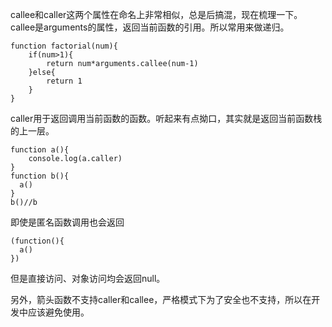 callee和caller这两个属性在命名上非常相似，总是后搞混，现在梳理一下。  
callee是arguments的属性，返回当前函数的引用。所以常用来做递归。

    function factorial(num){
        if(num>1){
            return num*arguments.callee(num-1)
        }else{
            return 1
        }
    }

caller用于返回调用当前函数的函数。听起来有点拗口，其实就是返回当前函数栈的上一层。

    function a(){
        console.log(a.caller)
    }
    function b(){
      a()
    }
    b()//b

即使是匿名函数调用也会返回

    (function(){
      a()
    })

但是直接访问、对象访问均会返回null。

另外，箭头函数不支持caller和callee，严格模式下为了安全也不支持，所以在开发中应该避免使用。